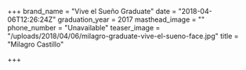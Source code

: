 +++
brand_name = "Vive el Sueño Graduate"
date = "2018-04-06T12:26:24Z"
graduation_year = 2017
masthead_image = ""
phone_number = "Unavailable"
teaser_image = "/uploads/2018/04/06/milagro-graduate-vive-el-sueno-face.jpg"
title = "Milagro Castillo"

+++
